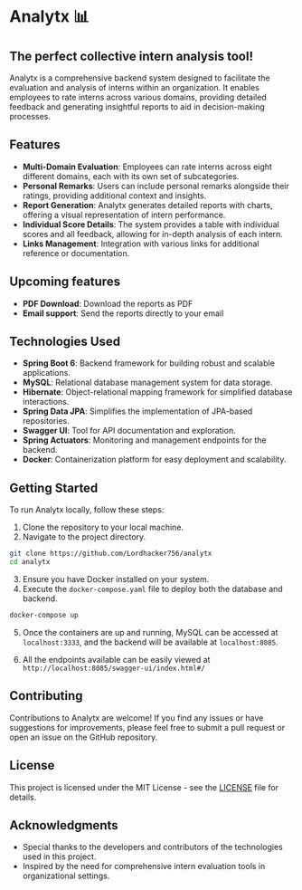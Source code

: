 # Analytx 📊
## The perfect collective intern analysis tool!

Analytx is a comprehensive backend system designed to facilitate the evaluation and analysis of interns within an organization. It enables employees to rate interns across various domains, providing detailed feedback and generating insightful reports to aid in decision-making processes.

## Features

- **Multi-Domain Evaluation**: Employees can rate interns across eight different domains, each with its own set of subcategories.
- **Personal Remarks**: Users can include personal remarks alongside their ratings, providing additional context and insights.
- **Report Generation**: Analytx generates detailed reports with charts, offering a visual representation of intern performance.
- **Individual Score Details**: The system provides a table with individual scores and all feedback, allowing for in-depth analysis of each intern.
- **Links Management**: Integration with various links for additional reference or documentation.

## Upcoming features
- **PDF Download**: Download the reports as PDF
- **Email support**: Send the reports directly to your email

## Technologies Used

- **Spring Boot 6**: Backend framework for building robust and scalable applications.
- **MySQL**: Relational database management system for data storage.
- **Hibernate**: Object-relational mapping framework for simplified database interactions.
- **Spring Data JPA**: Simplifies the implementation of JPA-based repositories.
- **Swagger UI**: Tool for API documentation and exploration.
- **Spring Actuators**: Monitoring and management endpoints for the backend.
- **Docker**: Containerization platform for easy deployment and scalability.

## Getting Started

To run Analytx locally, follow these steps:

1. Clone the repository to your local machine.
2. Navigate to the project directory.

```bash
git clone https://github.com/Lordhacker756/analytx
cd analytx
```

3. Ensure you have Docker installed on your system.
4. Execute the `docker-compose.yaml` file to deploy both the database and backend.

```bash
docker-compose up
```

5. Once the containers are up and running, MySQL can be accessed at `localhost:3333`, and the backend will be available at `localhost:8085`.

6. All the endpoints available can be easily viewed at `http://localhost:8085/swagger-ui/index.html#/`

## Contributing

Contributions to Analytx are welcome! If you find any issues or have suggestions for improvements, please feel free to submit a pull request or open an issue on the GitHub repository.

## License

This project is licensed under the MIT License - see the [LICENSE](LICENSE) file for details.

## Acknowledgments

- Special thanks to the developers and contributors of the technologies used in this project.
- Inspired by the need for comprehensive intern evaluation tools in organizational settings.